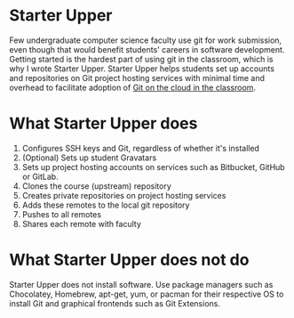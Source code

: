 # Starter Upper

Few undergraduate computer science faculty use git for work submission, even though that would benefit students' careers in software development.
Getting started is the hardest part of using git in the classroom, which is why I wrote Starter Upper.
Starter Upper helps students set up accounts and repositories on Git project hosting services with minimal time and overhead to facilitate adoption of [Git on the cloud in the classroom](http://db.grinnell.edu/sigcse/sigcse2013/Program/viewAcceptedProposal.pdf?sessionType=paper&sessionNumber=257).

# What Starter Upper does

1. Configures SSH keys and Git, regardless of whether it's installed
2. (Optional) Sets up student Gravatars
3. Sets up project hosting accounts on services such as Bitbucket, GitHub or GitLab.
4. Clones the course (upstream) repository
5. Creates private repositories on project hosting services
6. Adds these remotes to the local git repository
7. Pushes to all remotes
8. Shares each remote with faculty

# What Starter Upper does not do

Starter Upper does not install software.
Use package managers such as Chocolatey, Homebrew, apt-get, yum, or pacman for their respective OS to install Git and graphical frontends such as Git Extensions.